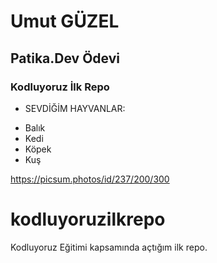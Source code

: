 # Umut GÜZEL

## Patika.Dev Ödevi

### Kodluyoruz İlk Repo


- SEVDİĞİM HAYVANLAR:
* Balık
* Kedi
* Köpek
* Kuş

https://picsum.photos/id/237/200/300


# kodluyoruzilkrepo
Kodluyoruz Eğitimi kapsamında açtığım ilk repo.